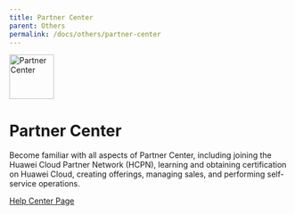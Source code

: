 ```yaml
---
title: Partner Center
parent: Others
permalink: /docs/others/partner-center
---
```


<img src="/assets/images/huawei-logo.png" width="80" height="80" alt="Partner Center">

# Partner Center

Become familiar with all aspects of Partner Center, including joining the Huawei Cloud Partner Network (HCPN), learning and obtaining certification on Huawei Cloud, creating offerings, managing sales, and performing self-service operations.

[Help Center Page](https://support.huaweicloud.com/intl/en-us/bpconsole/index.html)

